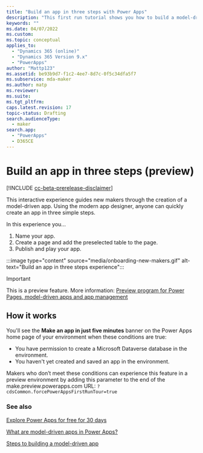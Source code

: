 ```yaml
---
title: "Build an app in three steps with Power Apps"
description: "This first run tutorial shows you how to build a model-driven app in just a few steps."
keywords: ""
ms.date: 04/07/2022
ms.custom: 
ms.topic: conceptual
applies_to: 
  - "Dynamics 365 (online)"
  - "Dynamics 365 Version 9.x"
  - "PowerApps"
author: "Mattp123"
ms.assetid: be93b9d7-f1c2-4ee7-8d7c-0f5c34dfa5f7
ms.subservice: mda-maker
ms.author: matp
ms.reviewer: 
ms.suite: 
ms.tgt_pltfrm: 
caps.latest.revision: 17
topic-status: Drafting
search.audienceType: 
  - maker
search.app: 
  - "PowerApps"
  - D365CE
---
```

# Build an app in three steps (preview)

[!INCLUDE [cc-beta-prerelease-disclaimer](../../includes/cc-beta-prerelease-disclaimer.md)]

This interactive experience guides new makers through the creation of a model-driven app. Using the modern app designer, anyone can quickly create an app in three simple steps.

In this experience you...

1. Name your app.
1. Create a page and add the preselected table to the page.
1. Publish and play your app.

:::image type="content" source="media/onboarding-new-makers.gif" alt-text="Build an app in three steps experience":::

> [!IMPORTANT]
> This is a preview feature. More information: [Preview program for Power Pages, model-driven apps and app management](../powerapps-preview-program.md#portals-model-driven-apps-and-app-management)

## How it works

You'll see the **Make an app in just five minutes** banner on the Power Apps home page of your environment when these conditions are true:

* You have permission to create a Microsoft Dataverse database in the environment.
* You haven't yet created and saved an app in the environment.

Makers who don’t meet these conditions can experience this feature in a preview environment by adding this parameter to the end of the make.preview.powerapps.com URL: `?cdsCommon.forcePowerAppsFirstRunTour=true`

### See also

[Explore Power Apps for free for 30 days](../signup-for-powerapps.md)

[What are model-driven apps in Power Apps?](model-driven-app-overview.md)

[Steps to building a model-driven app](app-building-steps.md)